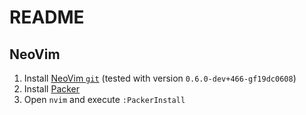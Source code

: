 # README

## NeoVim

1. Install [NeoVim `git`][nvim] (tested with version `0.6.0-dev+466-gf19dc0608`)
2. Install [Packer][packer]
3. Open `nvim` and execute `:PackerInstall`


[nvim]: https://github.com/neovim/neovim
[packer]: https://github.com/wbthomason/packer.nvim
